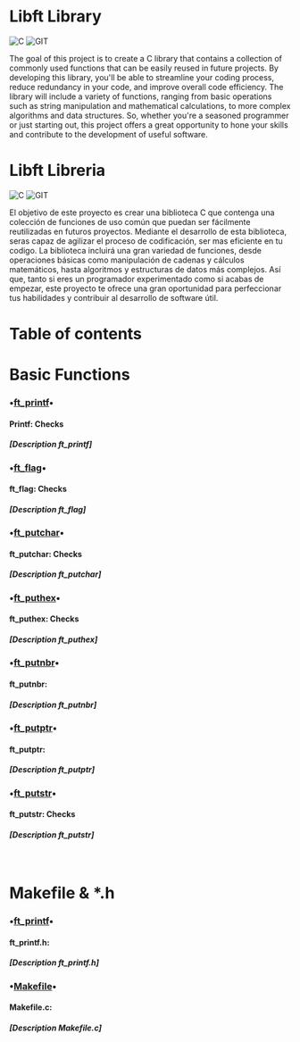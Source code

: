 # Libft Library

![C](https://forthebadge.com/images/badges/made-with-c.svg)
![GIT](https://forthebadge.com/images/badges/uses-git.svg)


The goal of this project is to create a C library that contains a collection of commonly used functions that can be easily reused in future projects. By developing this library, you'll be able to streamline your coding process, reduce redundancy in your code, and improve overall code efficiency. The library will include a variety of functions, ranging from basic operations such as string manipulation and mathematical calculations, to more complex algorithms and data structures. So, whether you're a seasoned programmer or just starting out, this project offers a great opportunity to hone your skills and contribute to the development of useful software.


# Libft Libreria

![C](https://forthebadge.com/images/badges/made-with-c.svg)
![GIT](https://forthebadge.com/images/badges/uses-git.svg)

El objetivo de este proyecto es crear una biblioteca C que contenga una colección de funciones de uso común que puedan ser fácilmente reutilizadas en futuros proyectos. Mediante el desarrollo de esta biblioteca, seras capaz de agilizar el proceso de codificación, ser mas eficiente en tu codigo. La biblioteca incluirá una gran variedad de funciones, desde operaciones básicas como manipulación de cadenas y cálculos matemáticos, hasta algoritmos y estructuras de datos más complejos. Así que, tanto si eres un programador experimentado como si acabas de empezar, este proyecto te ofrece una gran oportunidad para perfeccionar tus habilidades y contribuir al desarrollo de software útil.

# Table of contents

# Basic Functions
### •[ft_printf](ft_printf.c)•<br> 
#### Printf: Checks <br>
##### [Description ft_printf]<br>


### •[ft_flag](ft_flag.c)•<br>
#### ft_flag: Checks <br>
##### [Description ft_flag]<br>
 
 
### •[ft_putchar](ft_putchar.c)•<br>
#### ft_putchar: Checks<br>
##### [Description ft_putchar]<br>


### •[ft_puthex](ft_puthex.c)•<br>
#### ft_puthex: Checks <br>
##### [Description ft_puthex]<br>


### •[ft_putnbr](ft_putnbr.c)•<br>
#### ft_putnbr: 
##### [Description ft_putnbr]<br>

   
### •[ft_putptr](ft_putptr.c)•<br>
#### ft_putptr:<br>
##### [Description ft_putptr]<br>


### •[ft_putstr](ft_putstr.c)•<br>
#### ft_putstr: Checks <br>
##### [Description ft_putstr]<br>
<br>
   
# Makefile & *.h
### •[ft_printf](ft_printf.h)•<br>
#### ft_printf.h: <br>
##### [Description ft_printf.h]<br>

### •[Makefile](Makefile.c)•<br>
#### Makefile.c: <br>
##### [Description Makefile.c]<br>

